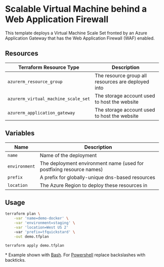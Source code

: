 # Scalable Virtual Machine behind a Web Application Firewall

This template deploys a Virtual Machine Scale Set fronted by an Azure Application Gateway that has the Web Application Firewall (WAF) enabled.

## Resources

| Terraform Resource Type             | Description                                        |
| ----------------------------------- | -------------------------------------------------- |
| `azurerm_resource_group`            | The resource group all resources are deployed into |
| `azurerm_virtual_machine_scale_set` | The storage account used to host the website       |
| `azurerm_application_gateway`       | The storage account used to host the website       |

## Variables

| Name          | Description                                                          |
| ------------- | -------------------------------------------------------------------- |
| `name`        | Name of the deployment                                               |
| `environment` | The deployment environment name (used for postfixing resource names) |
| `prefix`      | A prefix for globally-unique dns-based resources                     |
| `location`    | The Azure Region to deploy these resources in                        |

## Usage

```bash
terraform plan \
    -var 'name=demo-docker' \
    -var 'environment=staging' \
    -var 'location=West US 2'
    -var 'prefix=tfquickstard' \
    -out demo.tfplan

terraform apply demo.tfplan
```

\* Example shown with [Bash](https://www.gnu.org/software/bash/). For [Powershell](https://docs.microsoft.com/en-us/powershell/) replace backslashes with backticks.
